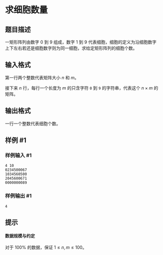 # 求细胞数量

## 题目描述

一矩形阵列由数字 $0$ 到 $9$ 组成，数字 $1$ 到 $9$ 代表细胞，细胞的定义为沿细胞数字上下左右若还是细胞数字则为同一细胞，求给定矩形阵列的细胞个数。

## 输入格式

第一行两个整数代表矩阵大小 $n$ 和 $m$。

接下来 $n$ 行，每行一个长度为 $m$ 的只含字符 `0` 到 `9` 的字符串，代表这个 $n \times m$ 的矩阵。

## 输出格式

一行一个整数代表细胞个数。

## 样例 #1

### 样例输入 #1

```
4 10
0234500067
1034560500
2045600671
0000000089
```

### 样例输出 #1

```
4
```

## 提示

#### 数据规模与约定

对于 $100\%$ 的数据，保证 $1 \le n,m \le 100$。